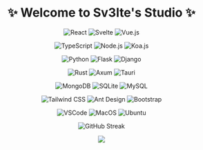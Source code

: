 <!-- ### Hi there 👋 -->

<!--
**sv3lte/sv3lte** is a ✨ _special_ ✨ repository because its `README.md` (this file) appears on your GitHub profile.

Here are some ideas to get you started:

- 🔭 I’m currently working on ...
- 🌱 I’m currently learning ...
- 👯 I’m looking to collaborate on ...
- 🤔 I’m looking for help with ...
- 💬 Ask me about ...
- 📫 How to reach me: ...
- 😄 Pronouns: ...
- ⚡ Fun fact: ...

Node  Koa2  Express  Redux  Hox  Vite  Vue  Vuex  Vux  pnpm  Bun  Django  Flask  Axum  MySQL  MongoDB  Mongoose  SQLite
WebStorm  HBuilderX  Xcode  Git  Github  Gitlab  Gitee  Tauri  Taro  HTML5  CSS3  Bootstrap  Miniprogram  Dart  Flutter
Photoshop  Sketch  Figma  Javascript  MacOS  WSL  Pug  Bruno  Postman  Ant-Design  Ant-Design-Pro  ElementUI

![Flutter](https://img.shields.io/badge/Flutter-4ad1fd?style=for-the-badge&logo=flutter&logoColor=white)
![PostgreSQL](https://img.shields.io/badge/PostgreSQL-336792?style=for-the-badge&logo=postgresql&logoColor=white)
![Photoshop](https://img.shields.io/badge/Photoshop-001e36?style=for-the-badge&logo=adobe&logoColor=white)
![Sketch](https://img.shields.io/badge/Sketch-f26725?style=for-the-badge&logo=sketch&logoColor=white)
![Figma](https://img.shields.io/badge/Figma-5551ff?style=for-the-badge&logo=figma&logoColor=white)

-->

<h1 align="center">✨ Welcome to Sv3lte's Studio ✨</h1>

<div align="center">

![React](https://img.shields.io/badge/React-129fca?style=for-the-badge&logo=react&logoColor=white)
![Svelte](https://img.shields.io/badge/Svelte-ff3e00?style=for-the-badge&logo=Svelte&logoColor=white)
![Vue.js](https://img.shields.io/badge/Vue.js-43b883?style=for-the-badge&logo=vue.js&logoColor=white)
<br>

![TypeScript](https://img.shields.io/badge/TypeScript-007acc?style=for-the-badge&logo=typescript&logoColor=white)
![Node.js](https://img.shields.io/badge/Node.js-84ba64?style=for-the-badge&logo=node.js&logoColor=white)
![Koa.js](https://img.shields.io/badge/Koa.js-33333d?style=for-the-badge&logo=koa&logoColor=white)
<br>

![Python](https://img.shields.io/badge/Python-3776ab?style=for-the-badge&logo=python&logoColor=white)
![Flask](https://img.shields.io/badge/Flask-000000?style=for-the-badge&logo=flask&logoColor=white)
![Django](https://img.shields.io/badge/Django-113229?style=for-the-badge&logo=django&logoColor=white)
<br>

![Rust](https://img.shields.io/badge/Rust-000000?style=for-the-badge&logo=rust&logoColor=white)
![Axum](https://img.shields.io/badge/Axum-a21caf?style=for-the-badge&logo=rust&logoColor=white)
![Tauri](https://img.shields.io/badge/Tauri-25c9db?style=for-the-badge&logo=tauri&logoColor=white)
<br>

![MongoDB](https://img.shields.io/badge/MongoDB-00ed64?style=for-the-badge&logo=mongodb&logoColor=white)
![SQLite](https://img.shields.io/badge/SQLite-044a64?style=for-the-badge&logo=sqlite&logoColor=white)
![MySQL](https://img.shields.io/badge/MySQL-02758f?style=for-the-badge&logo=mysql&logoColor=white)
<br>

![Tailwind CSS](https://img.shields.io/badge/Tailwind%20CSS-39bdf8?style=for-the-badge&logo=tailwindcss&logoColor=white)
![Ant Design](https://img.shields.io/badge/Ant%20Design-1677ff?style=for-the-badge&logo=antdesign&logoColor=white)
![Bootstrap](https://img.shields.io/badge/Bootstrap-712cf9?style=for-the-badge&logo=bootstrap&logoColor=white)
<br>

![VSCode](https://img.shields.io/badge/VSCode-0067b8?style=for-the-badge&logo=visual%20studio%20code&logoColor=white)
![MacOS](https://img.shields.io/badge/MacOS-000000?style=for-the-badge&logo=apple&logoColor=white)
![Ubuntu](https://img.shields.io/badge/Ubuntu-ea5421?style=for-the-badge&logo=ubuntu&logoColor=white)
<br>

![GitHub Streak](http://github-readme-streak-stats.herokuapp.com?user=sv3lte&theme=github-dark&hide_border=true&background=161B22)
<br>

<img src="https://github-readme-stats.vercel.app/api/top-langs/?username=sv3lte&layout=compact" />

</div>
